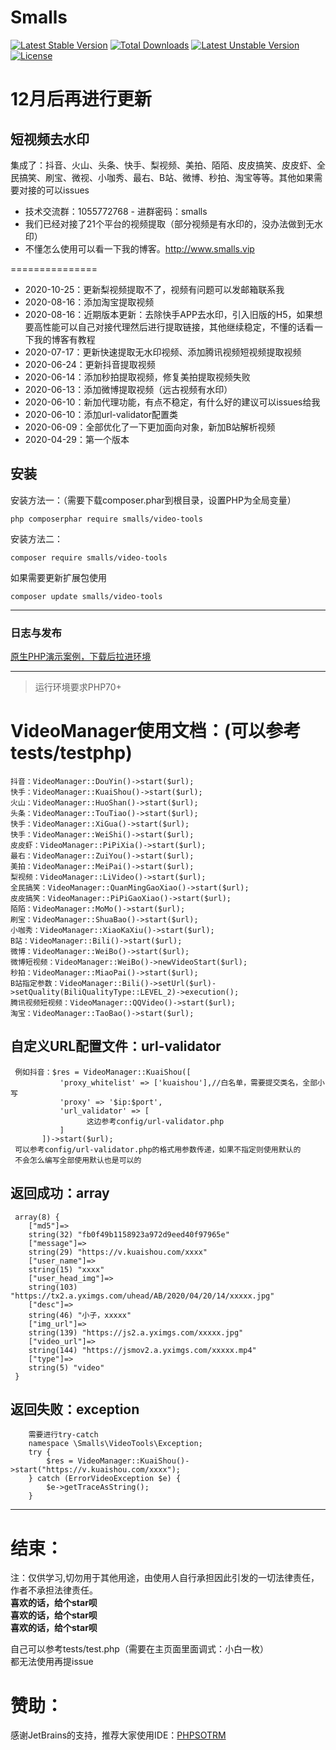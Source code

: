 <h1>Smalls</h1>
<p>
<a href="https://packagist.org/packages/smalls/video-tools"><img src="https://poser.pugx.org/smalls/video-tools/v/stable" alt="Latest Stable Version"></a>
<a href="https://packagist.org/packages/smalls/video-tools"><img src="https://poser.pugx.org/smalls/video-tools/downloads" alt="Total Downloads"></a>
<a href="https://packagist.org/packages/smalls/video-tools"><img src="https://poser.pugx.org/smalls/video-tools/v/unstable" alt="Latest Unstable Version"></a>
<a href="https://packagist.org/packages/smalls/video-tools"><img src="https://poser.pugx.org/smalls/video-tools/license" alt="License"></a>
</p>

# 12月后再进行更新

## 短视频去水印
集成了：抖音、火山、头条、快手、梨视频、美拍、陌陌、皮皮搞笑、皮皮虾、全民搞笑、刷宝、微视、小咖秀、最右、B站、微博、秒拍、淘宝等等。其他如果需要对接的可以issues

* 技术交流群：1055772768 - 进群密码：smalls
* 我们已经对接了21个平台的视频提取（部分视频是有水印的，没办法做到无水印）
* 不懂怎么使用可以看一下我的博客。http://www.smalls.vip

===============
* 2020-10-25：更新梨视频提取不了，视频有问题可以发邮箱联系我
* 2020-08-16：添加淘宝提取视频
* 2020-08-16：近期版本更新：去除快手APP去水印，引入旧版的H5，如果想要高性能可以自己对接代理然后进行提取链接，其他继续稳定，不懂的话看一下我的博客有教程
* 2020-07-17：更新快速提取无水印视频、添加腾讯视频短视频提取视频
* 2020-06-24：更新抖音提取视频
* 2020-06-14：添加秒拍提取视频，修复美拍提取视频失败
* 2020-06-13：添加微博提取视频（远古视频有水印）
* 2020-06-10：新加代理功能，有点不稳定，有什么好的建议可以issues给我
* 2020-06-10：添加url-validator配置类
* 2020-06-09：全部优化了一下更加面向对象，新加B站解析视频
* 2020-04-29：第一个版本

## 安装

安装方法一：（需要下载composer.phar到根目录，设置PHP为全局变量）
~~~
php composerphar require smalls/video-tools
~~~
安装方法二：
~~~
composer require smalls/video-tools
~~~

如果需要更新扩展包使用
~~~
composer update smalls/video-tools
~~~
 ********
### 日志与发布
[原生PHP演示案例，下载后拉进环境](https://github.com/smalls0098/origin-php-watermark-api)
 ********
> 运行环境要求PHP70+
 
 VideoManager使用文档：(可以参考tests/testphp)
 ==
    抖音：VideoManager::DouYin()->start($url);
    快手：VideoManager::KuaiShou()->start($url);
    火山：VideoManager::HuoShan()->start($url);
    头条：VideoManager::TouTiao()->start($url);
    快手：VideoManager::XiGua()->start($url);
    快手：VideoManager::WeiShi()->start($url);
    皮皮虾：VideoManager::PiPiXia()->start($url);
    最右：VideoManager::ZuiYou()->start($url);
    美拍：VideoManager::MeiPai()->start($url);
    梨视频：VideoManager::LiVideo()->start($url);
    全民搞笑：VideoManager::QuanMingGaoXiao()->start($url);
    皮皮搞笑：VideoManager::PiPiGaoXiao()->start($url);
    陌陌：VideoManager::MoMo()->start($url);
    刷宝：VideoManager::ShuaBao()->start($url);
    小咖秀：VideoManager::XiaoKaXiu()->start($url);
    B站：VideoManager::Bili()->start($url);
    微博：VideoManager::WeiBo()->start($url);
    微博短视频：VideoManager::WeiBo()->newVideoStart($url);
    秒拍：VideoManager::MiaoPai()->start($url);
    B站指定参数：VideoManager::Bili()->setUrl($url)->setQuality(BiliQualityType::LEVEL_2)->execution();
    腾讯视频短视频：VideoManager::QQVideo()->start($url);
    淘宝：VideoManager::TaoBao()->start($url);
   自定义URL配置文件：url-validator
   --
   ````
    例如抖音：$res = VideoManager::KuaiShou([
              'proxy_whitelist' => ['kuaishou'],//白名单，需要提交类名，全部小写
              'proxy' => '$ip:$port',
              'url_validator' => [
                    这边参考config/url-validator.php
              ]
          ])->start($url);
    可以参考config/url-validator.php的格式用参数传递，如果不指定则使用默认的
    不会怎么编写全部使用默认也是可以的
   ````
   返回成功：array
   --
   ````
    array(8) {
       ["md5"]=>
       string(32) "fb0f49b1158923a972d9eed40f97965e"
       ["message"]=>
       string(29) "https://v.kuaishou.com/xxxx"
       ["user_name"]=>
       string(15) "xxxx"
       ["user_head_img"]=>
       string(103) "https://tx2.a.yximgs.com/uhead/AB/2020/04/20/14/xxxxx.jpg"
       ["desc"]=>
       string(46) "小子，xxxxx"
       ["img_url"]=>
       string(139) "https://js2.a.yximgs.com/xxxxx.jpg"
       ["video_url"]=>
       string(144) "https://jsmov2.a.yximgs.com/xxxxx.mp4"
       ["type"]=>
       string(5) "video"
    }
   ````
   返回失败：exception
   --
   ````
       需要进行try-catch
       namespace \Smalls\VideoTools\Exception;
       try {
           $res = VideoManager::KuaiShou()->start("https://v.kuaishou.com/xxxx");
       } catch (ErrorVideoException $e) {
           $e->getTraceAsString();
       }
   ````
  ********
结束：  
==
  <font>注：仅供学习,切勿用于其他用途，由使用人自行承担因此引发的一切法律责任，作者不承担法律责任。</font> <br>
  **喜欢的话，给个star呗**<br>
  **喜欢的话，给个star呗**<br>
  **喜欢的话，给个star呗**<br>
  
  自己可以参考tests/test.php（需要在主页面里面调式：小白一枚）<br>
  都无法使用再提issue
  
  
赞助：  
==
感谢JetBrains的支持，推荐大家使用IDE：[PHPSOTRM](https://www.jetbrains.com/?from=video-tools)
